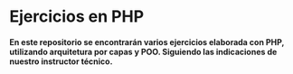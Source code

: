 # Ejercicios en PHP

#### En este repositorio se encontrarán varios ejercicios elaborada con PHP, utilizando arquitetura por capas y POO. Siguiendo las indicaciones de nuestro instructor técnico.




<!--Los nombres de las tablas van en plural y la de los campos van en singular como buena practica-->
<!--id_usuario todo en minuscula dejar un espacio mas grande al necesario, los documentos como varchar, siempre spanish utf8 ci-->
